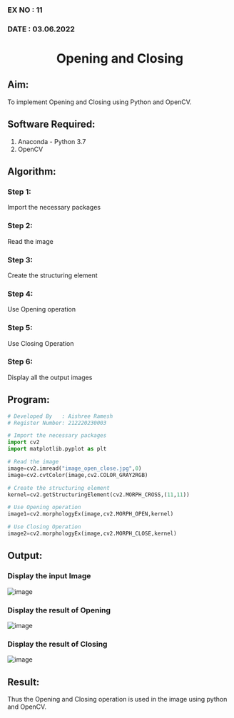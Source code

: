### EX NO : 11
### DATE  : 03.06.2022
# <p align="center">Opening and Closing</p>

## Aim:
To implement Opening and Closing using Python and OpenCV.

## Software Required:
1. Anaconda - Python 3.7
2. OpenCV
## Algorithm:
### Step 1:
Import the necessary packages
### Step 2:
Read the image
### Step 3:
Create the structuring element
### Step 4:
Use Opening operation
### Step 5:
Use Closing Operation
### Step 6:
Display all the output images

 
## Program:

``` Python
# Developed By   : Aishree Ramesh
# Register Number: 212220230003

# Import the necessary packages
import cv2
import matplotlib.pyplot as plt

# Read the image
image=cv2.imread("image_open_close.jpg",0)
image=cv2.cvtColor(image,cv2.COLOR_GRAY2RGB)

# Create the structuring element
kernel=cv2.getStructuringElement(cv2.MORPH_CROSS,(11,11))

# Use Opening operation
image1=cv2.morphologyEx(image,cv2.MORPH_OPEN,kernel)

# Use Closing Operation
image2=cv2.morphologyEx(image,cv2.MORPH_CLOSE,kernel)

```
## Output:

### Display the input Image

![image](https://user-images.githubusercontent.com/65499285/169962223-42584e37-02d9-4d42-a755-8b45fb24b5b1.png)

### Display the result of Opening

![image](https://user-images.githubusercontent.com/65499285/169962180-eb254419-7507-4736-86b4-f86690c9a714.png)

### Display the result of Closing

![image](https://user-images.githubusercontent.com/65499285/169962269-d3389943-3b21-4f8a-8fa7-f4e8ba1d79cc.png)

## Result:
Thus the Opening and Closing operation is used in the image using python and OpenCV.
